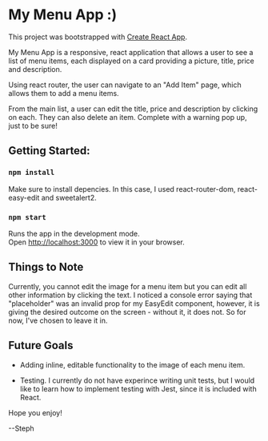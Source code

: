 # My Menu App :)

This project was bootstrapped with [Create React App](https://github.com/facebook/create-react-app).

My Menu App is a responsive, react application that allows a user to see a list of menu items, each displayed on a card providing a picture, title, price and description.

Using react router, the user can navigate to an "Add Item" page, which allows them to add a menu items.

From the main list, a user can edit the title, price and description by clicking on each. They can also delete an item. Complete with a warning pop up, just to be sure!

## Getting Started:

### `npm install`

Make sure to install depencies. In this case, I used react-router-dom, react-easy-edit and sweetalert2.

### `npm start`

Runs the app in the development mode.\
Open [http://localhost:3000](http://localhost:3000) to view it in your browser.

## Things to Note

Currently, you cannot edit the image for a menu item but you can edit all other information by clicking the text. I noticed a console error saying that "placeholder" was an invalid prop for my EasyEdit component, however, it is giving the desired outcome on the screen - without it, it does not. So for now, I've chosen to leave it in.

## Future Goals

- Adding inline, editable functionality to the image of each menu item.

- Testing. I currently do not have experince writing unit tests, but I would like to learn how to implement testing with Jest, since it is included with React.

Hope you enjoy!

--Steph
